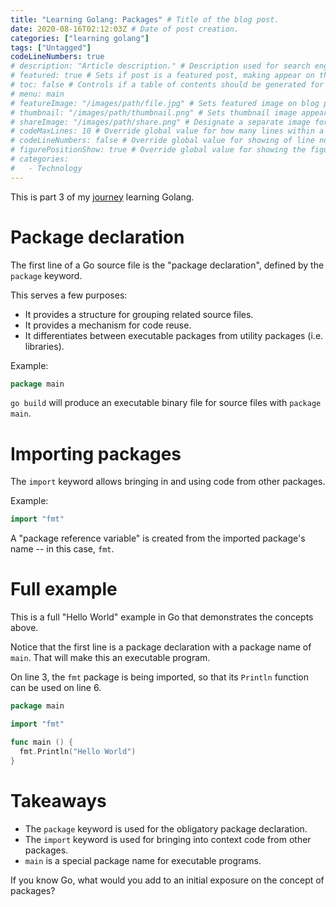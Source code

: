 ```yaml
---
title: "Learning Golang: Packages" # Title of the blog post.
date: 2020-08-16T02:12:03Z # Date of post creation.
categories: ["learning golang"]
tags: ["Untagged"]
codeLineNumbers: true
# description: "Article description." # Description used for search engine.
# featured: true # Sets if post is a featured post, making appear on the home page side bar.
# toc: false # Controls if a table of contents should be generated for first-level links automatically.
# menu: main
# featureImage: "/images/path/file.jpg" # Sets featured image on blog post.
# thumbnail: "/images/path/thumbnail.png" # Sets thumbnail image appearing inside card on homepage.
# shareImage: "/images/path/share.png" # Designate a separate image for social media sharing.
# codeMaxLines: 10 # Override global value for how many lines within a code block before auto-collapsing.
# codeLineNumbers: false # Override global value for showing of line numbers within code block.
# figurePositionShow: true # Override global value for showing the figure label.
# categories:
#   - Technology
---
```


This is part 3 of my [journey](/categories/learning-golang/) learning Golang.

# Package declaration

The first line of a Go source file is the "package declaration", defined by the `package` keyword.

This serves a few purposes:
- It provides a structure for grouping related source files.
- It provides a mechanism for code reuse.
- It differentiates between executable packages from utility packages (i.e. libraries).

Example:

```go
package main
```

`go build` will produce an executable binary file for source files with `package main`.

# Importing packages

The `import` keyword allows bringing in and using code from other packages.

Example:

```go
import "fmt"
```

A "package reference variable" is created from the imported package's name -- in this case, `fmt`.

# Full example

This is a full "Hello World" example in Go that demonstrates the concepts above.

Notice that the first line is a package declaration with a package name of `main`. That will make this an executable
program.

On line 3, the `fmt` package is being imported, so that its `Println` function can be used on line 6.

```go
package main

import "fmt"

func main () {
  fmt.Println("Hello World")
}
```

# Takeaways

- The `package` keyword is used for the obligatory package declaration.
- The `import` keyword is used for bringing into context code from other packages.
- `main` is a special package name for executable programs.

If you know Go, what would you add to an initial exposure on the concept of packages?
